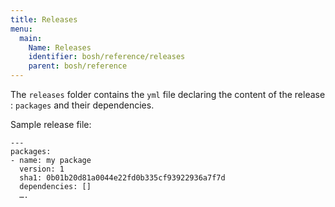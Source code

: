 ```yaml
---
title: Releases
menu:
  main:
    Name: Releases
    identifier: bosh/reference/releases
    parent: bosh/reference
---
```


The `releases` folder contains the `yml` file declaring the content of the release : `packages` and their dependencies.

Sample release file:

	--- 
	packages: 
	- name: my package
	  version: 1
      sha1: 0b01b20d81a0044e22fd0b335cf93922936a7f7d
      dependencies: []
      ….

